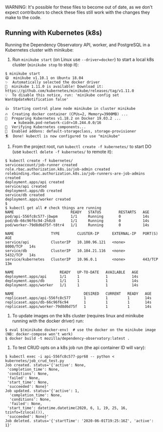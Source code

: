 WARNING: It's possible for these files to become out of date, as we
don't expect contributors to check these files still work with the
changes they make to the code.

## Running with Kubernetes (k8s)

Running the Dependency Observatory API, worker, and PostgreSQL in a
Kubernetes cluster with minikube:

1. Run `minikube start` (on Linux use `--driver=docker`) to start a local k8s cluster (`minikube stop` to stop it):

```console
$ minikube start
😄  minikube v1.10.1 on Ubuntu 18.04
✨  Automatically selected the docker driver
🎉  minikube 1.11.0 is available! Download it: https://github.com/kubernetes/minikube/releases/tag/v1.11.0
💡  To disable this notice, run: 'minikube config set WantUpdateNotification false'

👍  Starting control plane node minikube in cluster minikube
🔥  Creating docker container (CPUs=2, Memory=3900MB) ...
🐳  Preparing Kubernetes v1.18.2 on Docker 19.03.2 ...
    ▪ kubeadm.pod-network-cidr=10.244.0.0/16
🔎  Verifying Kubernetes components...
🌟  Enabled addons: default-storageclass, storage-provisioner
🏄  Done! kubectl is now configured to use "minikube"
```

1. From the project root, run `kubectl create -f kubernetes/` to start DO (use `kubectl delete -f kubernetes/` to remote it):

```console
$ kubectl create -f kubernetes/
serviceaccount/job-runner created
role.rbac.authorization.k8s.io/job-admin created
rolebinding.rbac.authorization.k8s.io/job-runners-are-job-admins created
deployment.apps/api created
service/api created
deployment.apps/db created
service/db created
deployment.apps/worker created
$
$ kubectl get all # check things are running
NAME                          READY   STATUS        RESTARTS   AGE
pod/api-556fc8c577-jbwpm      1/1     Running       0          14s
pod/db-66c96f6c94-2h8z8       1/1     Running       0          14s
pod/worker-79d8d6d75f-t8tr4   1/1     Running       0          14s

NAME                 TYPE        CLUSTER-IP      EXTERNAL-IP   PORT(S)    AGE
service/api          ClusterIP   10.100.96.121   <none>        8000/TCP   14s
service/db           ClusterIP   10.104.21.116   <none>        5432/TCP   14s
service/kubernetes   ClusterIP   10.96.0.1       <none>        443/TCP    13m

NAME                     READY   UP-TO-DATE   AVAILABLE   AGE
deployment.apps/api      1/1     1            1           14s
deployment.apps/db       1/1     1            1           14s
deployment.apps/worker   1/1     1            1           14s

NAME                                DESIRED   CURRENT   READY   AGE
replicaset.apps/api-556fc8c577      1         1         1       14s
replicaset.apps/db-66c96f6c94       1         1         1       14s
replicaset.apps/worker-79d8d6d75f   1         1         1       14s
```

1. To update images on the k8s cluster (requires linux and minikube running with the docker driver) run:

```console
$ eval $(minikube docker-env)  # use the docker on the minikube image (NB: docker-compose won't work)
$ docker build -t mozilla/dependency-observatory:latest .
```

1. To test CRUD opts on a k8s job run (the api container ID will vary):

```console
$ kubectl exec -i api-556fc8c577-ppr68 -- python < kubernetes/job_crud_test.py
Job created. status='{'active': None,
 'completion_time': None,
 'conditions': None,
 'failed': None,
 'start_time': None,
 'succeeded': None}'
Job updated. status='{'active': 1,
  'completion_time': None,
  'conditions': None,
  'failed': None,
 'start_time': datetime.datetime(2020, 6, 1, 19, 25, 16, tzinfo=tzlocal()),
 'succeeded': None}'
Job deleted. status='{'startTime': '2020-06-01T19:25:16Z', 'active': 1}'
```
